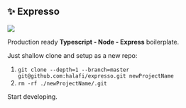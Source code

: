 ## ✨ Expresso

<img src="https://img.shields.io/badge/dynamic/json?color=brightgreen&label=Node&query=engines.node&url=https%3A%2F%2Fraw.githubusercontent.com%2Fhalafi%2Fexpresso%2Fmaster%2Fpackage.json" />

Production ready **Typescript - Node - Express** boilerplate.

Just shallow clone and setup as a new repo:

1. `git clone --depth=1 --branch=master git@github.com:halafi/expresso.git newProjectName`
2. `rm -rf ./newProjectName/.git`

Start developing.
